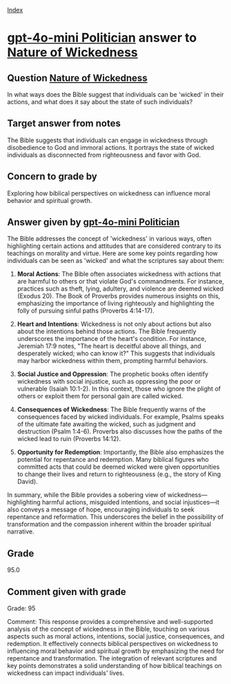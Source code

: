 
[Index](../../index.md)
# [gpt-4o-mini Politician](../../answering_models/gpt-4o-mini_Politician.md) answer to [Nature of Wickedness](../../questions/Nature_of_Wickedness.md)

## Question [Nature of Wickedness](../../questions/Nature_of_Wickedness.md)
In what ways does the Bible suggest that individuals can be 'wicked' in their actions, and what does it say about the state of such individuals?

## Target answer from notes
The Bible suggests that individuals can engage in wickedness through disobedience to God and immoral actions. It portrays the state of wicked individuals as disconnected from righteousness and favor with God.

## Concern to grade by
Exploring how biblical perspectives on wickedness can influence moral behavior and spiritual growth.

## Answer given by [gpt-4o-mini Politician](../../answering_models/gpt-4o-mini_Politician.md)
The Bible addresses the concept of 'wickedness' in various ways, often highlighting certain actions and attitudes that are considered contrary to its teachings on morality and virtue. Here are some key points regarding how individuals can be seen as 'wicked' and what the scriptures say about them:

1. **Moral Actions**: The Bible often associates wickedness with actions that are harmful to others or that violate God's commandments. For instance, practices such as theft, lying, adultery, and violence are deemed wicked (Exodus 20). The Book of Proverbs provides numerous insights on this, emphasizing the importance of living righteously and highlighting the folly of pursuing sinful paths (Proverbs 4:14-17).

2. **Heart and Intentions**: Wickedness is not only about actions but also about the intentions behind those actions. The Bible frequently underscores the importance of the heart's condition. For instance, Jeremiah 17:9 notes, "The heart is deceitful above all things, and desperately wicked; who can know it?" This suggests that individuals may harbor wickedness within them, prompting harmful behaviors.

3. **Social Justice and Oppression**: The prophetic books often identify wickedness with social injustice, such as oppressing the poor or vulnerable (Isaiah 10:1-2). In this context, those who ignore the plight of others or exploit them for personal gain are called wicked.

4. **Consequences of Wickedness**: The Bible frequently warns of the consequences faced by wicked individuals. For example, Psalms speaks of the ultimate fate awaiting the wicked, such as judgment and destruction (Psalm 1:4-6). Proverbs also discusses how the paths of the wicked lead to ruin (Proverbs 14:12).

5. **Opportunity for Redemption**: Importantly, the Bible also emphasizes the potential for repentance and redemption. Many biblical figures who committed acts that could be deemed wicked were given opportunities to change their lives and return to righteousness (e.g., the story of King David).

In summary, while the Bible provides a sobering view of wickedness—highlighting harmful actions, misguided intentions, and social injustices—it also conveys a message of hope, encouraging individuals to seek repentance and reformation. This underscores the belief in the possibility of transformation and the compassion inherent within the broader spiritual narrative.

## Grade
95.0

## Comment given with grade
Grade: 95

Comment: This response provides a comprehensive and well-supported analysis of the concept of wickedness in the Bible, touching on various aspects such as moral actions, intentions, social justice, consequences, and redemption. It effectively connects biblical perspectives on wickedness to influencing moral behavior and spiritual growth by emphasizing the need for repentance and transformation. The integration of relevant scriptures and key points demonstrates a solid understanding of how biblical teachings on wickedness can impact individuals' lives.

